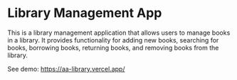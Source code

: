 # Library Management App

This is a library management application that allows users to manage books in a library. It provides functionality for adding new books, searching for books, borrowing books, returning books, and removing books from the library.

See demo: https://aa-library.vercel.app/
